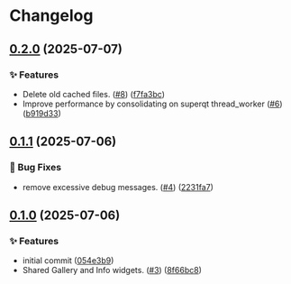 # Changelog

## [0.2.0](https://github.com/copick/copick-shared-ui/compare/copick-shared-ui-v0.1.1...copick-shared-ui-v0.2.0) (2025-07-07)


### ✨ Features

* Delete old cached files.  ([#8](https://github.com/copick/copick-shared-ui/issues/8)) ([f7fa3bc](https://github.com/copick/copick-shared-ui/commit/f7fa3bc18e295b42e7ba1ee6860485d7067da1a9))
* Improve performance by consolidating on superqt thread_worker ([#6](https://github.com/copick/copick-shared-ui/issues/6)) ([b919d33](https://github.com/copick/copick-shared-ui/commit/b919d3340d6164133b07a4212e91618cb64e9487))

## [0.1.1](https://github.com/copick/copick-shared-ui/compare/copick-shared-ui-v0.1.0...copick-shared-ui-v0.1.1) (2025-07-06)


### 🐞 Bug Fixes

* remove excessive debug messages. ([#4](https://github.com/copick/copick-shared-ui/issues/4)) ([2231fa7](https://github.com/copick/copick-shared-ui/commit/2231fa7631d0a4572a450fcc0e52f13b7defcc15))

## [0.1.0](https://github.com/copick/copick-shared-ui/compare/copick-shared-ui-v0.0.1...copick-shared-ui-v0.1.0) (2025-07-06)


### ✨ Features

* initial commit ([054e3b9](https://github.com/copick/copick-shared-ui/commit/054e3b9503501f178e143bc038ef8f2d7f26ecb1))
* Shared Gallery and Info widgets.  ([#3](https://github.com/copick/copick-shared-ui/issues/3)) ([8f66bc8](https://github.com/copick/copick-shared-ui/commit/8f66bc81c5ab988ee53e87812a3555f06ededd7e))
